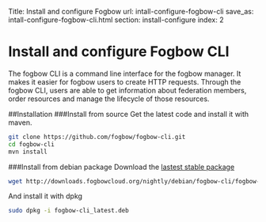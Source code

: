 Title: Install and configure Fogbow 
url: intall-configure-fogbow-cli
save_as: intall-configure-fogbow-cli.html
section: install-configure
index: 2

Install and configure Fogbow CLI
==========

The fogbow CLI is a command line interface for the fogbow manager. It makes it easier for fogbow users to create HTTP requests. Through the fogbow CLI, users are able to get information about federation members, order resources and manage the lifecycle of those resources.

##Installation
###Install from source
Get the latest code and install it with maven.
``` bash
git clone https://github.com/fogbow/fogbow-cli.git
cd fogbow-cli
mvn install
```

###Install from debian package
Download the [lastest stable package](http://downloads.fogbowcloud.org/nightly/debian/fogbow-cli/fogbow-cli_latest.deb)
```bash
wget http://downloads.fogbowcloud.org/nightly/debian/fogbow-cli/fogbow-cli_latest.deb
```
And install it with dpkg
```bash
sudo dpkg -i fogbow-cli_latest.deb
```
